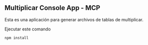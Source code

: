 

## Multiplicar Console App - MCP

Esta es una aplicación para generar archivos de tablas de multiplicar.

Ejecutar este comando

```
npm install
```